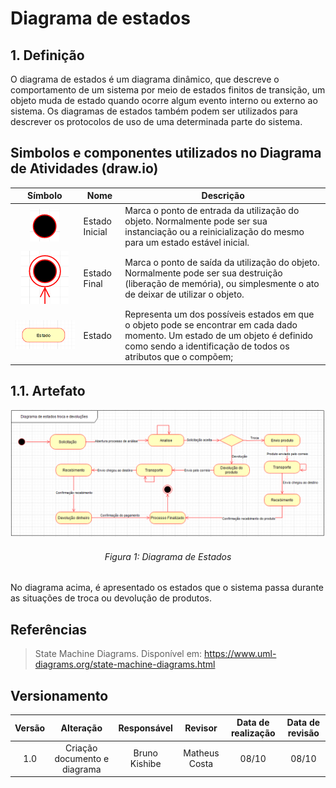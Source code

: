 # Diagrama de estados

## 1. Definição

O diagrama de estados é um diagrama dinâmico, que descreve o comportamento de um sistema por meio de estados finitos de transição, um objeto muda de estado quando ocorre algum evento interno ou externo ao sistema. Os diagramas de estados também podem ser utilizados para descrever os protocolos de uso de uma determinada parte do sistema.

## Simbolos e componentes utilizados no Diagrama de Atividades (draw.io)

|                                                   Símbolo                                                    | Nome                       | Descrição                                                                   |
| :----------------------------------------------------------------------------------------------------------: | -------------------------- | --------------------------------------------------------------------------- |
|   ![Estado Inicial](../Assets/modelagem/diagramaEstados/estado_inicial.png)     | Estado Inicial     | Marca o ponto de entrada da utilização do objeto. Normalmente pode ser sua instanciação ou a reinicialização do mesmo para um estado estável inicial.  |   
|   ![Estado Final](../Assets/modelagem/diagramaEstados/estado_final.png)     | Estado Final     | Marca o ponto de saída da utilização do objeto. Normalmente pode ser sua destruição (liberação de memória), ou simplesmente o ato de deixar de utilizar o objeto.  |  
|   ![Estado](../Assets/modelagem/diagramaEstados/estado.png)     | Estado     | Representa um dos possíveis estados em que o objeto pode se encontrar em cada dado momento. Um estado de um objeto é definido como sendo a identificação de todos os atributos que o compõem;  |  

## 1.1. Artefato

![Diagrama de estados](../Assets/diagrama_estados.png)
<h6 align = "center">Figura 1: Diagrama de Estados</h6>


No diagrama acima, é apresentado os estados que o sistema passa durante as situações de troca ou devolução de produtos.

## Referências

> State Machine Diagrams. Disponível em: https://www.uml-diagrams.org/state-machine-diagrams.html

## Versionamento

| Versão |     Alteração     |  Responsável  | Revisor | Data de realização | Data de revisão 
| :----: | :---------------: | :-----------: | :-----: | :---: | :----:
|  1.0   | Criação documento e diagrama | Bruno Kishibe | Matheus Costa | 08/10 | 08/10